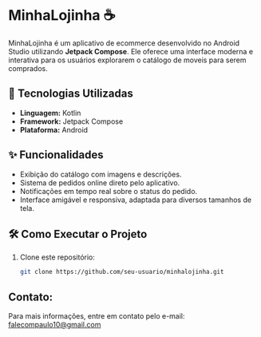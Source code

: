 # MinhaLojinha ☕️

MinhaLojinha é um aplicativo de ecommerce desenvolvido no Android Studio utilizando **Jetpack Compose**. Ele oferece uma interface moderna e interativa para os usuários explorarem o catálogo de moveis para serem comprados.

## 🚀 Tecnologias Utilizadas

- **Linguagem:** Kotlin
- **Framework:** Jetpack Compose
- **Plataforma:** Android

## ✨ Funcionalidades

- Exibição do catálogo com imagens e descrições.
- Sistema de pedidos online direto pelo aplicativo.
- Notificações em tempo real sobre o status do pedido.
- Interface amigável e responsiva, adaptada para diversos tamanhos de tela.

## 🛠️ Como Executar o Projeto

1. Clone este repositório:
   ```bash
   git clone https://github.com/seu-usuario/minhalojinha.git

## Contato:
Para mais informações, entre em contato pelo e-mail: falecompaulo10@gmail.com
